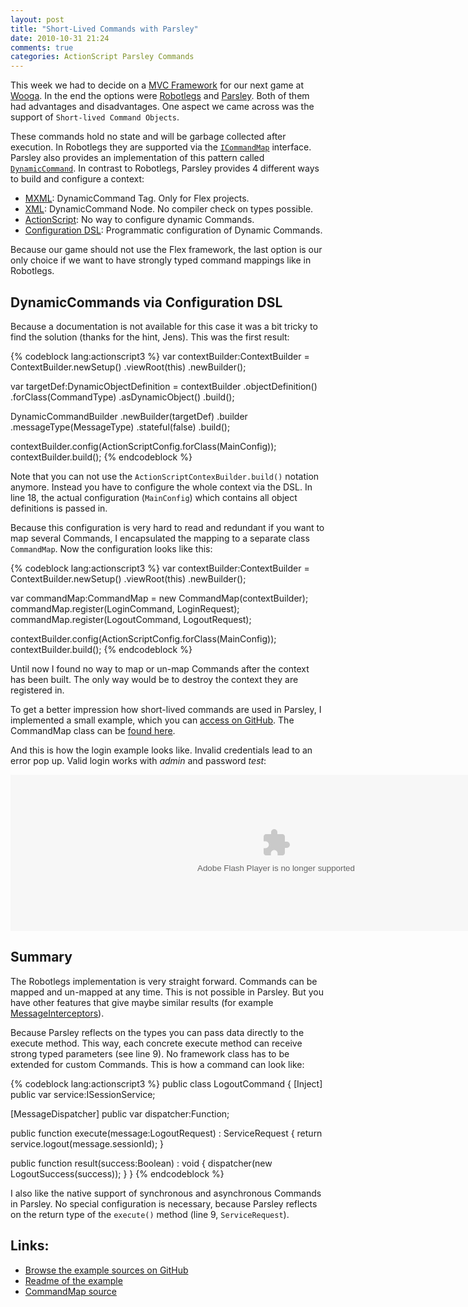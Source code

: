 ```yaml
---
layout: post
title: "Short-Lived Commands with Parsley"
date: 2010-10-31 21:24
comments: true
categories: ActionScript Parsley Commands
---
```


This week we had to decide on a [MVC Framework](http://en.wikipedia.org/wiki/Model%E2%80%93View%E2%80%93Controller) for our next game at [Wooga](http://www.wooga.com). In the end the options were [Robotlegs](http://www.robotlegs.org/) and [Parsley](http://www.spicefactory.org/parsley/). Both of them had advantages and disadvantages. One aspect we came across was the support of `Short-lived Command Objects`.

<!-- more -->

These commands hold no state and will be garbage collected after execution. In Robotlegs they are supported via the [`ICommandMap`](http://api.robotlegs.org/org/robotlegs/core/ICommandMap.html) interface. Parsley also provides an implementation of this pattern called [`DynamicCommand`](http://www.spicefactory.org/parsley/docs/2.3/manual/messaging.php#command_objects). In contrast to Robotlegs, Parsley provides 4 different ways to build and configure a context:

* [MXML](http://www.spicefactory.org/parsley/docs/2.3/manual/config.php#mxml): DynamicCommand Tag. Only for Flex projects.
* [XML](http://www.spicefactory.org/parsley/docs/2.3/manual/config.php#xml): DynamicCommand Node. No compiler check on types possible.
* [ActionScript](http://www.spicefactory.org/parsley/docs/2.3/manual/config.php#as3): No way to configure dynamic Commands.
* [Configuration DSL](http://www.spicefactory.org/parsley/docs/2.3/manual/config.php#dsl): Programmatic configuration of Dynamic Commands.

Because our game should not use the Flex framework, the last option is our only choice if we want to have strongly typed command mappings like in Robotlegs.

## DynamicCommands via Configuration DSL

Because a documentation is not available for this case it was a bit tricky to find the solution (thanks for the hint, Jens). This was the first result:

{% codeblock lang:actionscript3 %}
var contextBuilder:ContextBuilder = ContextBuilder.newSetup()
  .viewRoot(this)
  .newBuilder();

var targetDef:DynamicObjectDefinition = contextBuilder
  .objectDefinition()
  .forClass(CommandType)
  .asDynamicObject()
  .build();

DynamicCommandBuilder
  .newBuilder(targetDef)
  .builder
  .messageType(MessageType)
  .stateful(false)
  .build();

contextBuilder.config(ActionScriptConfig.forClass(MainConfig));
contextBuilder.build();
{% endcodeblock %}

Note that you can not use the `ActionScriptContexBuilder.build()` notation anymore. Instead you have to configure the whole context via the DSL. In line 18, the actual configuration (`MainConfig`) which contains all object definitions is passed in.

Because this configuration is very hard to read and redundant if you want to map several Commands, I encapsulated the mapping to a separate class `CommandMap`. Now the configuration looks like this:

{% codeblock lang:actionscript3 %}
var contextBuilder:ContextBuilder = ContextBuilder.newSetup()
  .viewRoot(this)
  .newBuilder();

var commandMap:CommandMap = new CommandMap(contextBuilder);
commandMap.register(LoginCommand, LoginRequest);
commandMap.register(LogoutCommand, LogoutRequest);

contextBuilder.config(ActionScriptConfig.forClass(MainConfig));
contextBuilder.build();
{% endcodeblock %}

Until now I found no way to map or un-map Commands after the context has been built. The only way would be to destroy the context they are registered in.

To get a better impression how short-lived commands are used in Parsley, I implemented a small example, which you can [access on GitHub](http://github.com/MattesGroeger/as3-parsley-example). The CommandMap class can be [found here](http://github.com/MattesGroeger/as3-parsley-example/blob/master/src/de/mattesgroeger/parsley/core/CommandMap.as).

And this is how the login example looks like. Invalid credentials lead to an error pop up. Valid login works with *admin* and password *test*:

<object style="width: 850px; height: 250px;" width="850" height="250" classid="clsid:d27cdb6e-ae6d-11cf-96b8-444553540000" codebase="http://download.macromedia.com/pub/shockwave/cabs/flash/swflash.cab#version=6,0,40,0"><param name="src" value="/images/posts/ParsleyExample1.swf" /><embed style="width: 850px; height: 250px;" width="850" height="250" type="application/x-shockwave-flash" src="/images/posts/ParsleyExample1.swf" /> </object>

## Summary

The Robotlegs implementation is very straight forward. Commands can be mapped and un-mapped at any time. This is not possible in Parsley. But you have other features that give maybe similar results (for example <a href="http://www.spicefactory.org/parsley/docs/2.3/manual/messaging.php#interceptors" target="_blank">MessageInterceptors</a>).

Because Parsley reflects on the types you can pass data directly to the execute method. This way, each concrete execute method can receive strong typed parameters (see line 9). No framework class has to be extended for custom Commands. This is how a command can look like:

{% codeblock lang:actionscript3 %}
public class LogoutCommand
{
  [Inject]
  public var service:ISessionService;

  [MessageDispatcher]
  public var dispatcher:Function;

  public function execute(message:LogoutRequest) : ServiceRequest
  {
    return service.logout(message.sessionId);
  }

  public function result(success:Boolean) : void
  {
    dispatcher(new LogoutSuccess(success));
  }
}
{% endcodeblock %}

I also like the native support of synchronous and asynchronous Commands in Parsley. No special configuration is necessary, because Parsley reflects on the return type of the `execute()` method (line 9, `ServiceRequest`).

## Links:

* [Browse the example sources on GitHub](http://github.com/MattesGroeger/as3-parsley-example)
* [Readme of the example](http://github.com/MattesGroeger/as3-parsley-example/blob/master/README.md)
* [CommandMap source](http://github.com/MattesGroeger/as3-parsley-example/blob/master/src/de/mattesgroeger/parsley/core/CommandMap.as)
